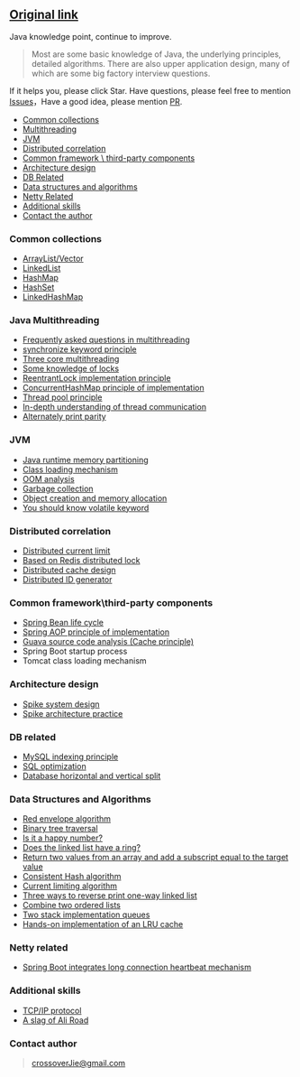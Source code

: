 ## [Original link](https://github.com/crossoverJie/Java-Interview/blob/master/MD/ArrayList.md)

Java knowledge point, continue to improve.

> Most are some basic knowledge of Java, the underlying principles, detailed algorithms. There are also upper application design, many of which are some big factory interview questions.

If it helps you, please click Star.
Have questions, please feel free to mention [Issues](https://github.com/crossoverJie/Java-Interview/issues)，Have a good idea, please mention [PR](https://github.com/crossoverJie/Java-Interview/pulls).

- [Common collections](https://github.com/crossoverJie/Java-Interview/blob/master/README.md#%E5%B8%B8%E7%94%A8%E9%9B%86%E5%90%88)
- [Multithreading](https://github.com/crossoverJie/Java-Interview/blob/master/README.md#java-%E5%A4%9A%E7%BA%BF%E7%A8%8B)
- [JVM](https://github.com/crossoverJie/Java-Interview/blob/master/README.md#jvm)
- [Distributed correlation](https://github.com/crossoverJie/Java-Interview/blob/master/README.md#%E5%88%86%E5%B8%83%E5%BC%8F%E7%9B%B8%E5%85%B3)
- [Common framework \ third-party components](https://github.com/crossoverJie/Java-Interview/blob/master/README.md#%E5%B8%B8%E7%94%A8%E6%A1%86%E6%9E%B6%E7%AC%AC%E4%B8%89%E6%96%B9%E7%BB%84%E4%BB%B6)
- [Architecture design](https://github.com/crossoverJie/Java-Interview/blob/master/README.md#%E6%9E%B6%E6%9E%84%E8%AE%BE%E8%AE%A1)
- [DB  Related](https://github.com/crossoverJie/Java-Interview/blob/master/README.md#db-%E7%9B%B8%E5%85%B3)
- [Data structures and algorithms](https://github.com/crossoverJie/Java-Interview/blob/master/README.md#%E6%95%B0%E6%8D%AE%E7%BB%93%E6%9E%84%E4%B8%8E%E7%AE%97%E6%B3%95)
- [Netty Related](https://github.com/crossoverJie/Java-Interview#netty-%E7%9B%B8%E5%85%B3)
- [Additional skills](https://github.com/crossoverJie/Java-Interview/blob/master/README.md#%E9%99%84%E5%8A%A0%E6%8A%80%E8%83%BD)
- [Contact the author](https://github.com/crossoverJie/Java-Interview#%E8%81%94%E7%B3%BB%E4%BD%9C%E8%80%85)



### Common collections
- [ArrayList/Vector](https://github.com/crossoverJie/Java-Interview/blob/master/MD/ArrayList.md)
- [LinkedList](https://github.com/crossoverJie/Java-Interview/blob/master/MD/LinkedList.md)
- [HashMap](https://github.com/crossoverJie/Java-Interview/blob/master/MD/HashMap.md)
- [HashSet](https://github.com/crossoverJie/Java-Interview/blob/master/MD/collection/HashSet.md)
- [LinkedHashMap](https://github.com/crossoverJie/Java-Interview/blob/master/MD/collection/LinkedHashMap.md)

### Java Multithreading
- [Frequently asked questions in multithreading](https://github.com/crossoverJie/Java-Interview/blob/master/MD/Thread-common-problem.md)
- [synchronize keyword principle](https://github.com/crossoverJie/Java-Interview/blob/master/MD/Synchronize.md)
- [Three core multithreading](https://github.com/crossoverJie/Java-Interview/blob/master/MD/Threadcore.md)
- [Some knowledge of locks](https://github.com/crossoverJie/Java-Interview/blob/master/MD/Java-lock.md)
- [ReentrantLock implementation principle ](https://github.com/crossoverJie/Java-Interview/blob/master/MD/ReentrantLock.md)
- [ConcurrentHashMap principle of implementation](https://github.com/crossoverJie/Java-Interview/blob/master/MD/ConcurrentHashMap.md)
- [Thread pool principle](https://github.com/crossoverJie/Java-Interview/blob/master/MD/ThreadPoolExecutor.md)
- [In-depth understanding of thread communication](https://github.com/crossoverJie/Java-Interview/blob/master/MD/concurrent/thread-communication.md)
- [Alternately print parity](https://github.com/crossoverJie/Java-Interview/blob/master/src/main/java/com/crossoverjie/actual/TwoThread.java)

### JVM
- [Java runtime memory partitioning](https://github.com/crossoverJie/Java-Interview/blob/master/MD/MemoryAllocation.md)
-  [Class loading mechanism](https://github.com/crossoverJie/Java-Interview/blob/master/MD/ClassLoad.md)
-  [OOM analysis](https://github.com/crossoverJie/Java-Interview/blob/master/MD/OOM-analysis.md)
- [Garbage collection](https://github.com/crossoverJie/Java-Interview/blob/master/MD/GarbageCollection.md)
- [Object creation and memory allocation](https://github.com/crossoverJie/Java-Interview/blob/master/MD/newObject.md)
- [You should know volatile keyword](https://github.com/crossoverJie/Java-Interview/blob/master/MD/concurrent/volatile.md)

### Distributed correlation

- [Distributed current limit](http://crossoverjie.top/2018/04/28/sbc/sbc7-Distributed-Limit/)
- [Based on
 Redis distributed lock](http://crossoverjie.top/2018/03/29/distributed-lock/distributed-lock-redis/)
- [Distributed cache design](https://github.com/crossoverJie/Java-Interview/blob/master/MD/Cache-design.md)
- [Distributed ID generator](https://github.com/crossoverJie/Java-Interview/blob/master/MD/ID-generator.md)

### Common framework\third-party components

- [Spring Bean life cycle](https://github.com/crossoverJie/Java-Interview/blob/master/MD/spring/spring-bean-lifecycle.md)
- [Spring AOP principle of implementation](https://github.com/crossoverJie/Java-Interview/blob/master/MD/SpringAOP.md)
- [Guava source code analysis (Cache principle)](https://crossoverjie.top/2018/06/13/guava/guava-cache/)
- Spring Boot startup process
- Tomcat class loading mechanism


### Architecture design
- [Spike system design](https://github.com/crossoverJie/Java-Interview/blob/master/MD/Spike.md)
- [Spike architecture practice](http://crossoverjie.top/2018/05/07/ssm/SSM18-seconds-kill/)

### DB related

- [MySQL indexing principle](https://github.com/crossoverJie/Java-Interview/blob/master/MD/MySQL-Index.md)
- [SQL optimization](https://github.com/crossoverJie/Java-Interview/blob/master/MD/SQL-optimization.md)
- [Database horizontal and vertical split](https://github.com/crossoverJie/Java-Interview/blob/master/MD/DB-split.md)

### Data Structures and Algorithms
- [Red envelope algorithm](https://github.com/crossoverJie/Java-Interview/blob/master/src/main/java/com/crossoverjie/red/RedPacket.java)
- [Binary tree traversal](https://github.com/crossoverJie/Java-Interview/blob/master/src/main/java/com/crossoverjie/algorithm/BinaryNode.java#L76-L101)
- [Is it a happy number?](https://github.com/crossoverJie/Java-Interview/blob/master/src/main/java/com/crossoverjie/algorithm/HappyNum.java#L38-L55)
- [Does the linked list have a ring?](https://github.com/crossoverJie/Java-Interview/blob/master/src/main/java/com/crossoverjie/algorithm/LinkLoop.java#L32-L59)
- [Return two values from an array and add a subscript equal to the target value](https://github.com/crossoverJie/Java-Interview/blob/master/src/main/java/com/crossoverjie/algorithm/TwoSum.java#L38-L59)
- [Consistent Hash algorithm](https://github.com/crossoverJie/Java-Interview/blob/master/MD/Consistent-Hash.md)
- [Current limiting algorithm](https://github.com/crossoverJie/Java-Interview/blob/master/MD/Limiting.md)
- [Three ways to reverse print one-way linked list](https://github.com/crossoverJie/Java-Interview/blob/master/src/main/java/com/crossoverjie/algorithm/ReverseNode.java)
- [Combine two ordered lists](https://github.com/crossoverJie/Java-Interview/blob/master/src/main/java/com/crossoverjie/algorithm/MergeTwoSortedLists.java)
- [Two stack implementation queues](https://github.com/crossoverJie/Java-Interview/blob/master/src/main/java/com/crossoverjie/algorithm/TwoStackQueue.java)
- [Hands-on implementation of an LRU cache](http://crossoverjie.top/2018/04/07/algorithm/LRU-cache/)

### Netty related
- [Spring Boot integrates long connection heartbeat mechanism](https://crossoverjie.top/2018/05/24/netty/Netty(1)TCP-Heartbeat/)

### Additional skills
- [TCP/IP protocol](https://github.com/crossoverJie/Java-Interview/blob/master/MD/TCP-IP.md)
- [A slag of Ali Road](https://crossoverjie.top/2018/06/21/personal/Interview-experience/)


### Contact author

> crossoverJie@gmail.com

